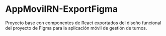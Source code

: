 # AppMovilRN-ExportFigma
Proyecto base con componentes de React exportados del diseño funcional del proyecto de Figma para la aplicación móvil de gestión de turnos.
